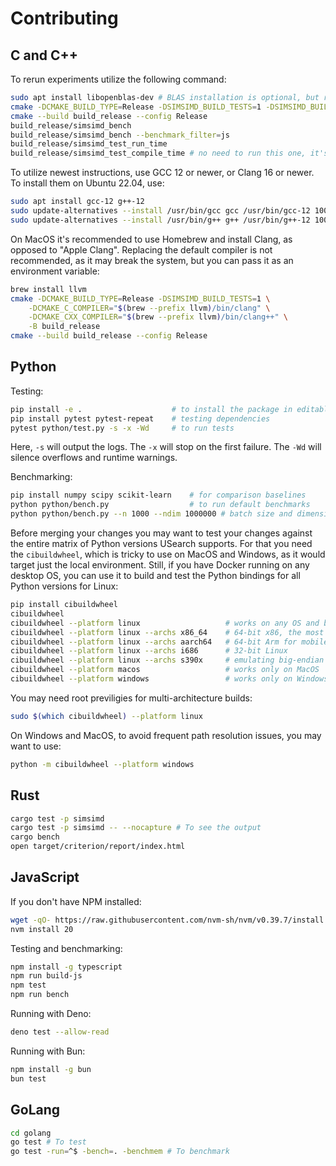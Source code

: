 # Contributing

## C and C++

To rerun experiments utilize the following command:

```sh
sudo apt install libopenblas-dev # BLAS installation is optional, but recommended for benchmarks
cmake -DCMAKE_BUILD_TYPE=Release -DSIMSIMD_BUILD_TESTS=1 -DSIMSIMD_BUILD_BENCHMARKS=1 -DSIMSIMD_BUILD_BENCHMARKS_WITH_CBLAS=1 -B build_release
cmake --build build_release --config Release
build_release/simsimd_bench
build_release/simsimd_bench --benchmark_filter=js
build_release/simsimd_test_run_time
build_release/simsimd_test_compile_time # no need to run this one, it's just a compile-time test
```

To utilize newest instructions, use GCC 12 or newer, or Clang 16 or newer.
To install them on Ubuntu 22.04, use:

```sh
sudo apt install gcc-12 g++-12
sudo update-alternatives --install /usr/bin/gcc gcc /usr/bin/gcc-12 100
sudo update-alternatives --install /usr/bin/g++ g++ /usr/bin/g++-12 100
```

On MacOS it's recommended to use Homebrew and install Clang, as opposed to "Apple Clang".
Replacing the default compiler is not recommended, as it may break the system, but you can pass it as an environment variable:

```sh
brew install llvm
cmake -DCMAKE_BUILD_TYPE=Release -DSIMSIMD_BUILD_TESTS=1 \
    -DCMAKE_C_COMPILER="$(brew --prefix llvm)/bin/clang" \
    -DCMAKE_CXX_COMPILER="$(brew --prefix llvm)/bin/clang++" \
    -B build_release
cmake --build build_release --config Release
```

## Python

Testing:

```sh
pip install -e .                    # to install the package in editable mode
pip install pytest pytest-repeat    # testing dependencies
pytest python/test.py -s -x -Wd     # to run tests
```

Here, `-s` will output the logs.
The `-x` will stop on the first failure.
The `-Wd` will silence overflows and runtime warnings.

Benchmarking:

```sh
pip install numpy scipy scikit-learn    # for comparison baselines
python python/bench.py                  # to run default benchmarks
python python/bench.py --n 1000 --ndim 1000000 # batch size and dimensions
```

Before merging your changes you may want to test your changes against the entire matrix of Python versions USearch supports.
For that you need the `cibuildwheel`, which is tricky to use on MacOS and Windows, as it would target just the local environment.
Still, if you have Docker running on any desktop OS, you can use it to build and test the Python bindings for all Python versions for Linux:

```sh
pip install cibuildwheel
cibuildwheel
cibuildwheel --platform linux                   # works on any OS and builds all Linux backends
cibuildwheel --platform linux --archs x86_64    # 64-bit x86, the most common on desktop and servers
cibuildwheel --platform linux --archs aarch64   # 64-bit Arm for mobile devices, Apple M-series, and AWS Graviton
cibuildwheel --platform linux --archs i686      # 32-bit Linux
cibuildwheel --platform linux --archs s390x     # emulating big-endian IBM Z
cibuildwheel --platform macos                   # works only on MacOS
cibuildwheel --platform windows                 # works only on Windows
```

You may need root previligies for multi-architecture builds:

```sh
sudo $(which cibuildwheel) --platform linux
```

On Windows and MacOS, to avoid frequent path resolution issues, you may want to use:

```sh
python -m cibuildwheel --platform windows
```

## Rust

```sh
cargo test -p simsimd
cargo test -p simsimd -- --nocapture # To see the output
cargo bench
open target/criterion/report/index.html
```

## JavaScript

If you don't have NPM installed:

```sh
wget -qO- https://raw.githubusercontent.com/nvm-sh/nvm/v0.39.7/install.sh | bash
nvm install 20
```

Testing and benchmarking:

```sh
npm install -g typescript
npm run build-js
npm test
npm run bench
```

Running with Deno:

```sh
deno test --allow-read
```

Running with Bun:

```sh
npm install -g bun
bun test
```

## GoLang

```sh
cd golang
go test # To test
go test -run=^$ -bench=. -benchmem # To benchmark
```

